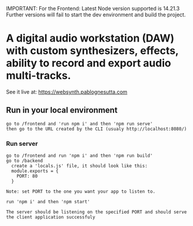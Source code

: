 IMPORTANT:
For the Frontend:
Latest Node version supported is 14.21.3
Further versions will fail to start the dev environment and build the project.

# A digital audio workstation (DAW) with custom synthesizers, effects, ability to record and export audio multi-tracks.

See it live at: https://websynth.pablognesutta.com

## Run in your local environment

```
go to /frontend and 'run npm i' and then 'npm run serve'
then go to the URL created by the CLI (usualy http://localhost:8080/)
```

### Run server

```
go to /frontend and run 'npm i' and then 'npm run build'
go to /backend
  create a 'locals.js' file, it should look like this:
  module.exports = {
    PORT: 80
  }

Note: set PORT to the one you want your app to listen to.

run 'npm i' and then 'npm start'

The server should be listening on the specified PORT and should serve the client application successfuly
```
